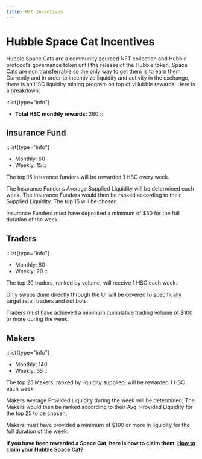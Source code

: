 ```yaml
---
title: HSC Incentives
---
```


# Hubble Space Cat Incentives

Hubble Space Cats are a community sourced NFT collection and Hubble protocol’s governance token until the release of the Hubble token.  Space Cats are non transferrable so the only way to get them is to earn them. Currently and in order to incentivize liquidity and activity in the exchange, there is an HSC liquidity mining program on top of vHubble rewards. Here is a breakdown: 

::list{type="info"}
- **Total HSC monthly rewards:** 280
::

## Insurance Fund

::list{type="info"}
- Monthly: 60
- Weekly: 15
::

The top 15 insurance funders will be rewarded 1 HSC every week.

The Insurance Funder’s Average Supplied Liquidity will be determined each week. The Insurance 
Funders would then be ranked according to their Supplied Liquidity. The top 15 will be chosen.

Insurance Funders must have deposited a minimum of $50 for the full duration of the week.

## Traders

::list{type="info"}
- Monthly: 80
- Weekly: 20
::

The top 20 traders, ranked by volume, will receive 1 HSC each week.

Only swaps done directly through the UI will be covered to specifically target retail traders and not bots.

Traders must have achieved a minimum cumulative trading volume of $100 or more during the week.

## Makers


::list{type="info"}
- Monthly: 140
- Weekly: 35
::

The top 25 Makers, ranked by liquidity supplied, will be rewarded 1 HSC each week.

Makers Average Provided Liquidity during the week will be determined. The Makers would then be ranked according to their Avg. Provided Liquidity for the top 25 to be chosen.

Makers must have provided a minimum of $100 or more in liquidity for the full duration of the week.

**If you have been rewarded a Space Cat, here is how to claim them: [How to claim your Hubble Space Cat?](/faq-governance/claim-spacecats)**
